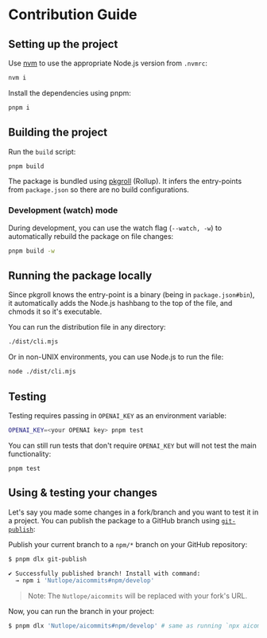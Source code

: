 # Contribution Guide

## Setting up the project

Use [nvm](https://nvm.sh) to use the appropriate Node.js version from `.nvmrc`:

```sh
nvm i
```

Install the dependencies using pnpm:

```sh
pnpm i
```

## Building the project

Run the `build` script:

```sh
pnpm build
```

The package is bundled using [pkgroll](https://github.com/privatenumber/pkgroll) (Rollup). It infers the entry-points from `package.json` so there are no build configurations.

### Development (watch) mode

During development, you can use the watch flag (`--watch, -w`) to automatically rebuild the package on file changes:

```sh
pnpm build -w
```

## Running the package locally

Since pkgroll knows the entry-point is a binary (being in `package.json#bin`), it automatically adds the Node.js hashbang to the top of the file, and chmods it so it's executable.

You can run the distribution file in any directory:

```sh
./dist/cli.mjs
```

Or in non-UNIX environments, you can use Node.js to run the file:

```sh
node ./dist/cli.mjs
```

## Testing

Testing requires passing in `OPENAI_KEY` as an environment variable:

```sh
OPENAI_KEY=<your OPENAI key> pnpm test
```

You can still run tests that don't require `OPENAI_KEY` but will not test the main functionality:

```
pnpm test
```

## Using & testing your changes

Let's say you made some changes in a fork/branch and you want to test it in a project. You can publish the package to a GitHub branch using [`git-publish`](https://github.com/privatenumber/git-publish):

Publish your current branch to a `npm/*` branch on your GitHub repository:

```sh
$ pnpm dlx git-publish

✔ Successfully published branch! Install with command:
  → npm i 'Nutlope/aicommits#npm/develop'
```

> Note: The `Nutlope/aicommits` will be replaced with your fork's URL.

Now, you can run the branch in your project:

```sh
$ pnpm dlx 'Nutlope/aicommits#npm/develop' # same as running `npx aicommits`
```
